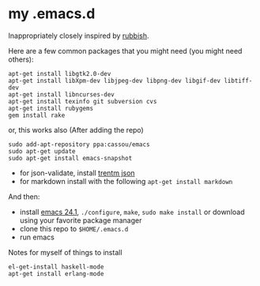 # my .emacs.d

Inappropriately closely inspired by [rubbish](https://github.com/rubbish/rubbish-emacs-setup).

Here are a few common packages that you might need (you might need others):

    apt-get install libgtk2.0-dev
    apt-get install libXpm-dev libjpeg-dev libpng-dev libgif-dev libtiff-dev
    apt-get install libncurses-dev
    apt-get install texinfo git subversion cvs
    apt-get install rubygems
    gem install rake

or, this works also (After adding the repo)

    sudo add-apt-repository ppa:cassou/emacs
    sudo apt-get update
    sudo apt-get install emacs-snapshot

* for json-validate, install [trentm json](https://github.com/trentm/json)
* for markdown install with the following `apt-get install markdown`

And then:
* install [emacs 24.1](http://www.gnu.org/software/emacs/), `./configure`, `make`, `sudo make install` or download using your favorite package manager
* clone this repo to `$HOME/.emacs.d`
* run emacs

Notes for myself of things to install

    el-get-install haskell-mode
    apt-get install erlang-mode
